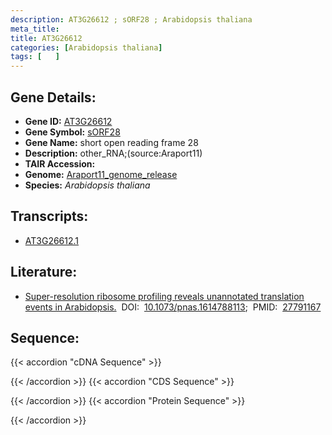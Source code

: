 ```yaml
---
description: AT3G26612 ; sORF28 ; Arabidopsis thaliana
meta_title:
title: AT3G26612
categories: [Arabidopsis thaliana]
tags: [   ]
---
```


## Gene Details:
- **Gene ID:** [AT3G26612](https://www.arabidopsis.org/locus?name=AT3G26612)
- **Gene Symbol:** <u>sORF28</u>
- **Gene Name:** short open reading frame 28
- **Description:**   other_RNA;(source:Araport11)
- **TAIR Accession:** 
- **Genome:** [Araport11_genome_release](https://www.arabidopsis.org/download/list?dir=Genes%2FAraport11_genome_release)
- **Species:** *Arabidopsis thaliana*

## Transcripts:
   -  [AT3G26612.1](https://www.arabidopsis.org/gene?name=AT3G26612.1)
## Literature:
   - [Super-resolution ribosome profiling reveals unannotated translation events in  Arabidopsis.](https://www.doi.org/10.1073/pnas.1614788113)&nbsp;&nbsp;DOI:&nbsp;&nbsp;[10.1073/pnas.1614788113](https://www.doi.org/10.1073/pnas.1614788113);&nbsp;&nbsp;PMID:&nbsp;&nbsp;[27791167](https://pubmed.ncbi.nlm.nih.gov/27791167/)
## Sequence:
{{< accordion "cDNA Sequence" >}}

{{< /accordion >}}
{{< accordion "CDS Sequence" >}}

{{< /accordion >}}
{{< accordion "Protein Sequence" >}}

{{< /accordion >}}
